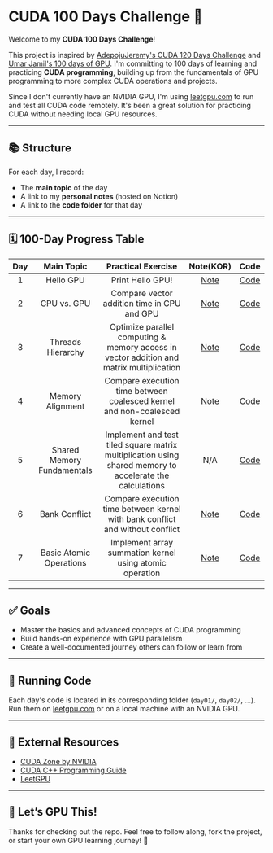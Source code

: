 # CUDA 100 Days Challenge 🚀

Welcome to my **CUDA 100 Days Challenge**!

This project is inspired by [AdepojuJeremy's CUDA 120 Days Challenge](https://github.com/AdepojuJeremy/CUDA-120-DAYS--CHALLENGE/tree/main) and [Umar Jamil's 100 days of GPU](https://github.com/hkproj/100-days-of-gpu/tree/main). I'm committing to 100 days of learning and practicing **CUDA programming**, building up from the fundamentals of GPU programming to more complex CUDA operations and projects.

Since I don't currently have an NVIDIA GPU, I'm using [leetgpu.com](https://leetgpu.com/) to run and test all CUDA code remotely. It's been a great solution for practicing CUDA without needing local GPU resources.

---

## 📚 Structure

For each day, I record:
- The **main topic** of the day
- A link to my **personal notes** (hosted on Notion)
- A link to the **code folder** for that day

---

## 🗓️ 100-Day Progress Table

| Day | Main Topic | Practical Exercise |  Note(KOR) | Code |
|:-----:|:------------:|:---------:|:---------:|:------:|
| 1 | Hello GPU | Print Hello GPU! | [Note](https://minseoc03.notion.site/CUDA-Introduction-to-CUDA-1d16a507bae98082b6a7c58ec510586e) | [Code](daily-updates/day-1-hello-gpu) |
| 2 | CPU vs. GPU | Compare vector addition time in CPU and GPU | [Note](https://minseoc03.notion.site/CUDA-GPU-vs-CPU-Architecture-Foundations-1d26a507bae98056a981fd36c2587af5) | [Code](daily-updates/day-2-cpu-vs-gpu) |
| 3 | Threads Hierarchy | Optimize parallel computing & memory access in vector addition and matrix multiplication | [Note](https://minseoc03.notion.site/CUDA-Thread-Hierarchy-1d36a507bae980c58227c1720094b419) | [Code](daily-updates/day-3-thread-hierarchy)|
| 4 | Memory Alignment | Compare execution time between coalesced kernel and non-coalesced kernel | [Note](https://www.notion.so/minseoc03/CUDA-Memory-Alignment-Coalescing-1d46a507bae98086b363c5c52ba60534) | [Code](daily-updates/day-4-memory-alignment)
| 5 | Shared Memory Fundamentals | Implement and test tiled square matrix multiplication using shared memory to accelerate the calculations | N/A | [Code](daily-updates/day-5-shared-memory)
| 6 | Bank Conflict | Compare execution time between kernel with bank conflict and without conflict | [Note](https://minseoc03.notion.site/CUDA-Bank-Conflict-1d76a507bae980098c77efd3bd615d54) | [Code](daily-updates/day-6-bank-conflict)
| 7 | Basic Atomic Operations | Implement array summation kernel using atomic operation | [Note](https://minseoc03.notion.site/CUDA-Basic-Atomic-Operation-1d86a507bae980b2a63bcc08e14d3203) | [Code](daily-updates/day-7-basic-atomic-operations)

---

## ✅ Goals

- Master the basics and advanced concepts of CUDA programming
- Build hands-on experience with GPU parallelism
- Create a well-documented journey others can follow or learn from

---

## 🚀 Running Code

Each day's code is located in its corresponding folder (`day01/`, `day02/`, ...).  
Run them on [leetgpu.com](https://leetgpu.com/) or on a local machine with an NVIDIA GPU.

---

## 🔗 External Resources

- [CUDA Zone by NVIDIA](https://developer.nvidia.com/cuda-zone)
- [CUDA C++ Programming Guide](https://docs.nvidia.com/cuda/cuda-c-programming-guide/index.html)
- [LeetGPU](https://leetgpu.com/)

---

## 🌟 Let’s GPU This!

Thanks for checking out the repo. Feel free to follow along, fork the project, or start your own GPU learning journey! 💪
